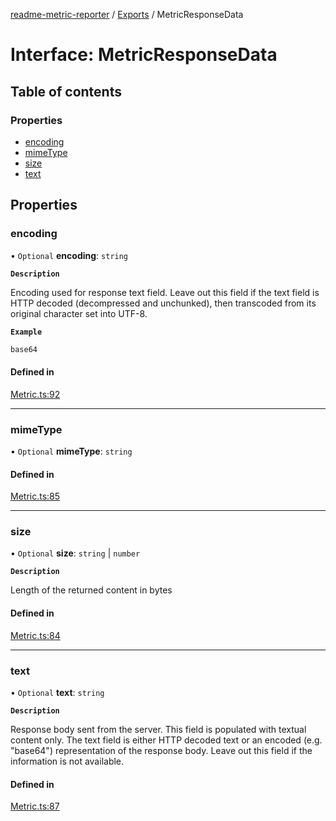 [readme-metric-reporter](../README.md) / [Exports](../modules.md) / MetricResponseData

# Interface: MetricResponseData

## Table of contents

### Properties

- [encoding](MetricResponseData.md#encoding)
- [mimeType](MetricResponseData.md#mimetype)
- [size](MetricResponseData.md#size)
- [text](MetricResponseData.md#text)

## Properties

### encoding

• `Optional` **encoding**: `string`

**`Description`**

Encoding used for response text field. Leave out this field if the text field is HTTP decoded (decompressed and unchunked), then transcoded from its original character set into UTF-8.

**`Example`**

```ts
base64
```

#### Defined in

[Metric.ts:92](https://github.com/igrek8/readme-metric-reporter/blob/fa80eaf/src/Metric.ts#L92)

___

### mimeType

• `Optional` **mimeType**: `string`

#### Defined in

[Metric.ts:85](https://github.com/igrek8/readme-metric-reporter/blob/fa80eaf/src/Metric.ts#L85)

___

### size

• `Optional` **size**: `string` \| `number`

**`Description`**

Length of the returned content in bytes

#### Defined in

[Metric.ts:84](https://github.com/igrek8/readme-metric-reporter/blob/fa80eaf/src/Metric.ts#L84)

___

### text

• `Optional` **text**: `string`

**`Description`**

Response body sent from the server. This field is populated with textual content only. The text field is either HTTP decoded text or an encoded (e.g. "base64") representation of the response body. Leave out this field if the information is not available.

#### Defined in

[Metric.ts:87](https://github.com/igrek8/readme-metric-reporter/blob/fa80eaf/src/Metric.ts#L87)
